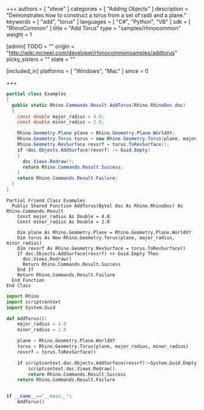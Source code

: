 +++
authors = [ "steve" ]
categories = [ "Adding Objects" ]
description = "Demonstrates how to construct a torus from a set of radii and a plane."
keywords = [ "add", "torus" ]
languages = [ "C#", "Python", "VB" ]
sdk = [ "RhinoCommon" ]
title = "Add Torus"
type = "samples/rhinocommon"
weight = 1

[admin]
TODO = ""
origin = "http://wiki.mcneel.com/developer/rhinocommonsamples/addtorus"
picky_sisters = ""
state = ""

[included_in]
platforms = [ "Windows", "Mac" ]
since = 0

+++

<div class="codetab-content" id="cs">

```cs
partial class Examples
{
  public static Rhino.Commands.Result AddTorus(Rhino.RhinoDoc doc)
  {
    const double major_radius = 4.0;
    const double minor_radius = 2.0;

    Rhino.Geometry.Plane plane = Rhino.Geometry.Plane.WorldXY;
    Rhino.Geometry.Torus torus = new Rhino.Geometry.Torus(plane, major_radius, minor_radius);
    Rhino.Geometry.RevSurface revsrf = torus.ToRevSurface();
    if (doc.Objects.AddSurface(revsrf) != Guid.Empty)
    {
      doc.Views.Redraw();
      return Rhino.Commands.Result.Success;
    }
    return Rhino.Commands.Result.Failure;
  }
}
```

</div>


<div class="codetab-content" id="vb">

```vbnet
Partial Friend Class Examples
  Public Shared Function AddTorus(ByVal doc As Rhino.RhinoDoc) As Rhino.Commands.Result
	Const major_radius As Double = 4.0
	Const minor_radius As Double = 2.0

	Dim plane As Rhino.Geometry.Plane = Rhino.Geometry.Plane.WorldXY
	Dim torus As New Rhino.Geometry.Torus(plane, major_radius, minor_radius)
	Dim revsrf As Rhino.Geometry.RevSurface = torus.ToRevSurface()
	If doc.Objects.AddSurface(revsrf) <> Guid.Empty Then
	  doc.Views.Redraw()
	  Return Rhino.Commands.Result.Success
	End If
	Return Rhino.Commands.Result.Failure
  End Function
End Class
```

</div>


<div class="codetab-content" id="py">

```python
import Rhino
import scriptcontext
import System.Guid

def AddTorus():
    major_radius = 4.0
    minor_radius = 2.0

    plane = Rhino.Geometry.Plane.WorldXY
    torus = Rhino.Geometry.Torus(plane, major_radius, minor_radius)
    revsrf = torus.ToRevSurface()

    if scriptcontext.doc.Objects.AddSurface(revsrf)!=System.Guid.Empty:
        scriptcontext.doc.Views.Redraw()
        return Rhino.Commands.Result.Success
    return Rhino.Commands.Result.Failure


if __name__=="__main__":
    AddTorus()
```

</div>
